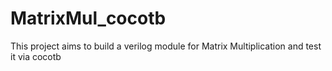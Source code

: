 # MatrixMul_cocotb
This project aims to build a verilog module for Matrix Multiplication and test it via cocotb
